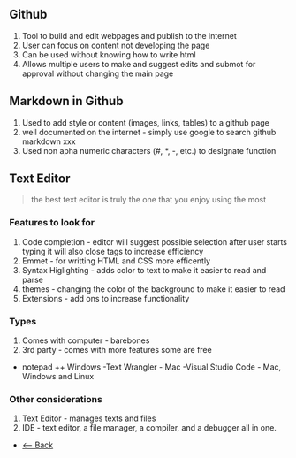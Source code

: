 ## Github
1. Tool to build and edit webpages and publish to the internet
2. User can focus on content not developing the page
3. Can be used without knowing how to write html 
2. Allows multiple users to make and suggest edits and submot for approval without changing the main page 

## Markdown in Github
 1. Used to add style or content (images, links, tables) to a github page
 2. well documented on the internet - simply use google to search github markdown xxx
 3. Used non apha numeric characters (#, *, -, etc.) to designate function 
 
 ## Text Editor
 
 >the best text editor is truly the one that you enjoy using the most
 
### Features to look for
 1. Code completion - editor will suggest possible selection after user starts typing it will also close tags to increase efficiency
 2. Emmet - for writting HTML and CSS more efficently 
 3. Syntax Higlighting - adds color to text to make it easier to read and parse
 4. themes - changing the color of the background to make it easier to read
 5. Extensions - add ons to increase functionality
 
 ### Types
 1. Comes with computer - barebones
 2. 3rd party - comes with more features some are free
 - notepad ++ Windows
 -Text Wrangler - Mac
 -Visual Studio Code - Mac, Windows and Linux
 
 ### Other considerations
 1. Text Editor - manages texts and files
 2. IDE - text editor, a file manager, a compiler, and a debugger all in one.
 
 - [<-- Back](README.md)

